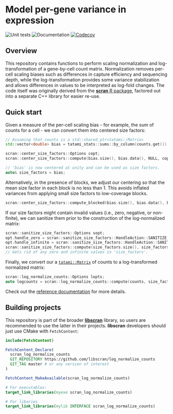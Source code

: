 # Model per-gene variance in expression

![Unit tests](https://github.com/libscran/log_normalize_counts/actions/workflows/run-tests.yaml/badge.svg)
![Documentation](https://github.com/libscran/log_normalize_counts/actions/workflows/doxygenate.yaml/badge.svg)
[![Codecov](https://codecov.io/gh/libscran/log_normalize_counts/graph/badge.svg?token=JWV0I4WJX2)](https://codecov.io/gh/libscran/log_normalize_counts)

## Overview

This repository contains functions to perform scaling normalization and log-transformation of a gene-by-cell count matrix.
Normalization removes per-cell scaling biases such as differences in capture efficiency and sequencing depth,
while the log-transformation provides some variance stabilization and allows differences in values to be interpreted as log-fold changes. 
The code itself was originally derived from the [**scran** R package](https://bioconductor.org/packages/scran),
factored out into a separate C++ library for easier re-use.

## Quick start

Given a measure of the per-cell scaling bias - for example, the sum of counts for a cell -
we can convert them into centered size factors:

```cpp
// Assuming that counts is a std::shared_ptr<tatami::Matrix>
std::vector<double> bias = tatami_stats::sums::by_column(counts.get()); 

scran::center_size_factors::Options copt;
scran::center_size_factors::compute(bias.size(), bias.data(), NULL, copt);

// 'bias' is now centered at unity and can be used as size factors.
auto& size_factors = bias;
```

Alternatively, in the presence of blocks, we adjust our centering so that the mean size factor in each block is no less than 1.
This avoids inflated variances from applying small size factors to low-coverage blocks.

```cpp
scran::center_size_factors::compute_blocked(bias.size(), bias.data(), block.data(), NULL, copt);
```

If our size factors might contain invalid values (i.e., zero, negative, or non-finite),
we can sanitize them prior to the construction of the log-normalized matrix:

```cpp
scran::sanitize_size_factors::Options sopt;
opt.handle_zero = scran::sanitize_size_factors::HandleAction::SANITIZE;
opt.handle_infinite = scran::sanitize_size_factors::HandleAction::SANITIZE;
scran::sanitize_size_factors::compute(size_factors.size(), size_factors.data(), sopt);
// Gets rid of any zero and infinite values in 'size_factors'.
```

Finally, we convert our a [`tatami::Matrix`](https://github.com/tatami-inc/tatami) of counts to a log-transformed normalized matrix:

```cpp
scran::log_normalize_counts::Options lopts;
auto logcounts = scran::log_normalize_counts::compute(counts, size_factors, lopt);
```

Check out the [reference documentation](https://libscran.github.io/log_normalize_counts) for more details.

## Building projects

This repository is part of the broader [**libscran**](https://github.com/libscran/libscran) library,
so users are recommended to use the latter in their projects.
**libscran** developers should just use CMake with `FetchContent`:

```cmake
include(FetchContent)

FetchContent_Declare(
  scran_log_normalize_counts 
  GIT_REPOSITORY https://github.com/libscran/log_normalize_counts
  GIT_TAG master # or any version of interest
)

FetchContent_MakeAvailable(scran_log_normalize_counts)

# For executables:
target_link_libraries(myexe scran_log_normalize_counts)

# For libaries
target_link_libraries(mylib INTERFACE scran_log_normalize_counts)
```

